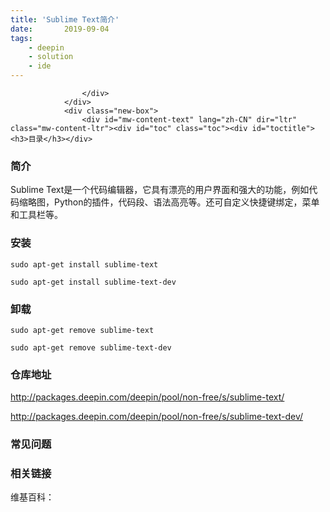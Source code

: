 ```yaml
---
title: 'Sublime Text简介'
date:       2019-09-04
tags:
	- deepin
	- solution
	- ide
---
```


<section>
                <div class="before">
                    <div class="other">

                    </div>
                </div>
                <div class="new-box">
                    <div id="mw-content-text" lang="zh-CN" dir="ltr" class="mw-content-ltr"><div id="toc" class="toc"><div id="toctitle"><h3>目录</h3></div>

</div>

<h3><span class="mw-headline" id=".E7.AE.80.E4.BB.8B">简介</span></h3>
<p>Sublime Text是一个代码编辑器，它具有漂亮的用户界面和强大的功能，例如代码缩略图，Python的插件，代码段、语法高亮等。还可自定义快捷键绑定，菜单和工具栏等。</p>
<h3><span class="mw-headline" id=".E5.AE.89.E8.A3.85">安装</span></h3>
<p><code>sudo apt-get install sublime-text</code></p>
<p><code>sudo apt-get install sublime-text-dev</code></p>
<h3><span class="mw-headline" id=".E5.8D.B8.E8.BD.BD">卸载</span></h3>
<p><code>sudo apt-get remove sublime-text</code></p>
<p><code>sudo apt-get remove sublime-text-dev</code></p>
<h3><span class="mw-headline" id=".E4.BB.93.E5.BA.93.E5.9C.B0.E5.9D.80">仓库地址</span></h3>
<p><a rel="nofollow" class="external text" href="http://packages.deepin.com/deepin/pool/non-free/s/sublime-text/"></a><a href="http://packages.deepin.com/deepin/pool/non-free/s/sublime-text/">http://packages.deepin.com/deepin/pool/non-free/s/sublime-text/</a><a rel="nofollow" class="external text" href="http://packages.deepin.com/deepin/pool/non-free/s/sublime-text/"></a></p>
<p><a rel="nofollow" class="external text" href="http://packages.deepin.com/deepin/pool/non-free/s/sublime-text-dev/"></a><a href="http://packages.deepin.com/deepin/pool/non-free/s/sublime-text-dev/">http://packages.deepin.com/deepin/pool/non-free/s/sublime-text-dev/</a><a rel="nofollow" class="external text" href="http://packages.deepin.com/deepin/pool/non-free/s/sublime-text-dev/"></a></p>
<h3><span class="mw-headline" id=".E5.B8.B8.E8.A7.81.E9.97.AE.E9.A2.98">常见问题</span></h3>
<h3><span class="mw-headline" id=".E7.9B.B8.E5.85.B3.E9.93.BE.E6.8E.A5">相关链接</span></h3>
<p>维基百科：</p>

<!-- 
NewPP limit report
Cached time: 20190904002539
Cache expiry: 86400
Dynamic content: false
CPU time usage: 0.004 seconds
Real time usage: 0.002 seconds
Preprocessor visited node count: 1/1000000
Preprocessor generated node count: 4/1000000
Post‐expand include size: 0/2097152 bytes
Template argument size: 0/2097152 bytes
Highest expansion depth: 1/40
Expensive parser function count: 0/100
-->

<!-- 
Transclusion expansion time report (%,ms,calls,template)
100.00%    0.000      1 - -total
-->

<!-- Saved in parser cache with key mediawiki:pcache:idhash:225-0!*!*!!zh-cn!*!* and timestamp 20190904002539 and revision id 429
 -->
</div>                </div>
            </section>